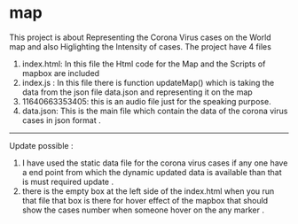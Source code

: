 # map
This project is about Representing the  Corona Virus cases on the World map and also Higlighting the Intensity of cases.
The project have 4 files 
1. index.html: In this file the Html code for the Map and the Scripts of mapbox are included
2. index.js : In this file there is function updateMap() which is  taking the data from the json file data.json and representing it on the map
3. 11640663353405: this is an audio file just for the speaking purpose.
4. data.json: This is the main file which contain  the data of the corona virus cases in json format .
************************
Update possible :
1. I have used the static data file for the corona virus cases  if any one have a end point from which the dynamic updated data is 
    available than that is must required update .
2. there is  the empty box at the left side of the  index.html  when you run that file  that box is there for hover effect of the mapbox
    that should show the cases number when someone hover on the any marker .
    
    
    
    
    
    

